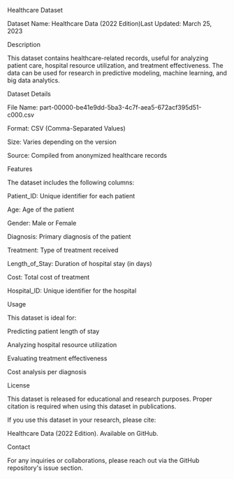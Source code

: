 Healthcare Dataset

Dataset Name: Healthcare Data (2022 Edition)Last Updated: March 25, 2023

Description

This dataset contains healthcare-related records, useful for analyzing patient care, hospital resource utilization, and treatment effectiveness. The data can be used for research in predictive modeling, machine learning, and big data analytics.

Dataset Details

File Name: part-00000-be41e9dd-5ba3-4c7f-aea5-672acf395d51-c000.csv

Format: CSV (Comma-Separated Values)

Size: Varies depending on the version

Source: Compiled from anonymized healthcare records

Features

The dataset includes the following columns:

Patient_ID: Unique identifier for each patient

Age: Age of the patient

Gender: Male or Female

Diagnosis: Primary diagnosis of the patient

Treatment: Type of treatment received

Length_of_Stay: Duration of hospital stay (in days)

Cost: Total cost of treatment

Hospital_ID: Unique identifier for the hospital

Usage

This dataset is ideal for:

Predicting patient length of stay

Analyzing hospital resource utilization

Evaluating treatment effectiveness

Cost analysis per diagnosis

License

This dataset is released for educational and research purposes. Proper citation is required when using this dataset in publications.


If you use this dataset in your research, please cite:

Healthcare Data (2022 Edition). Available on GitHub.

Contact

For any inquiries or collaborations, please reach out via the GitHub repository's issue section.

